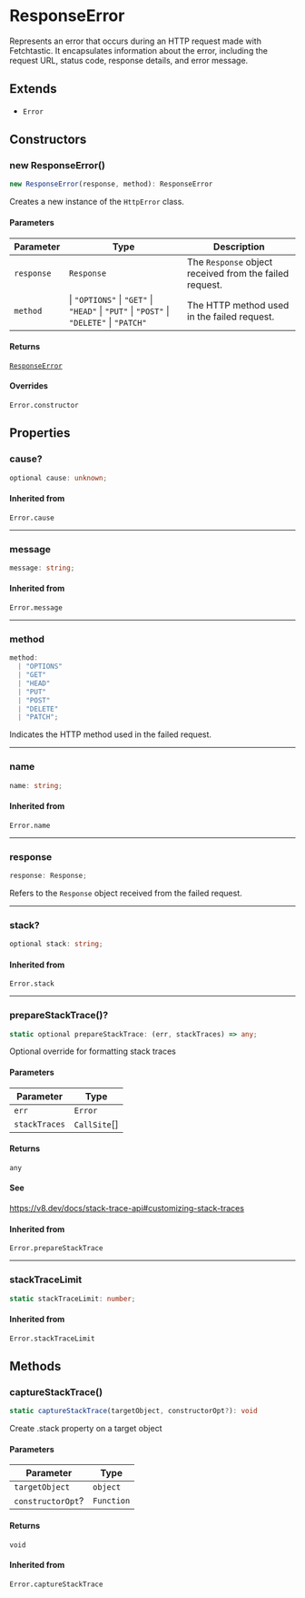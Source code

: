 # ResponseError

Represents an error that occurs during an HTTP request made with Fetchtastic.
It encapsulates information about the error,
including the request URL, status code, response details, and error message.

## Extends

- `Error`

## Constructors

### new ResponseError()

```ts
new ResponseError(response, method): ResponseError
```

Creates a new instance of the `HttpError` class.

#### Parameters

| Parameter | Type | Description |
| ------ | ------ | ------ |
| `response` | `Response` | The `Response` object received from the failed request. |
| `method` | \| `"OPTIONS"` \| `"GET"` \| `"HEAD"` \| `"PUT"` \| `"POST"` \| `"DELETE"` \| `"PATCH"` | The HTTP method used in the failed request. |

#### Returns

[`ResponseError`](ResponseError.md)

#### Overrides

`Error.constructor`

## Properties

### cause?

```ts
optional cause: unknown;
```

#### Inherited from

`Error.cause`

***

### message

```ts
message: string;
```

#### Inherited from

`Error.message`

***

### method

```ts
method: 
  | "OPTIONS"
  | "GET"
  | "HEAD"
  | "PUT"
  | "POST"
  | "DELETE"
  | "PATCH";
```

Indicates the HTTP method used in the failed request.

***

### name

```ts
name: string;
```

#### Inherited from

`Error.name`

***

### response

```ts
response: Response;
```

Refers to the `Response` object received from the failed request.

***

### stack?

```ts
optional stack: string;
```

#### Inherited from

`Error.stack`

***

### prepareStackTrace()?

```ts
static optional prepareStackTrace: (err, stackTraces) => any;
```

Optional override for formatting stack traces

#### Parameters

| Parameter | Type |
| ------ | ------ |
| `err` | `Error` |
| `stackTraces` | `CallSite`[] |

#### Returns

`any`

#### See

https://v8.dev/docs/stack-trace-api#customizing-stack-traces

#### Inherited from

`Error.prepareStackTrace`

***

### stackTraceLimit

```ts
static stackTraceLimit: number;
```

#### Inherited from

`Error.stackTraceLimit`

## Methods

### captureStackTrace()

```ts
static captureStackTrace(targetObject, constructorOpt?): void
```

Create .stack property on a target object

#### Parameters

| Parameter | Type |
| ------ | ------ |
| `targetObject` | `object` |
| `constructorOpt`? | `Function` |

#### Returns

`void`

#### Inherited from

`Error.captureStackTrace`
